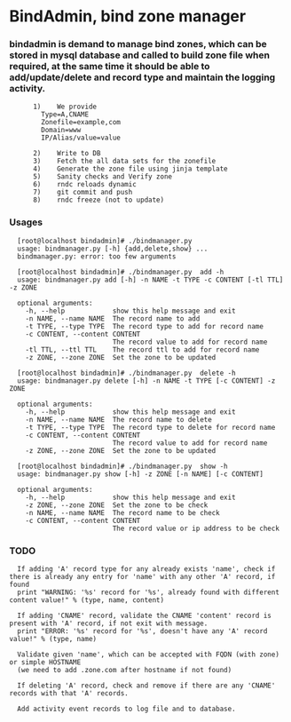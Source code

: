 # BindAdmin, bind zone manager

### bindadmin is demand to manage bind zones, which can be stored in mysql database and called to build zone file when required, at the same time it should be able to add/update/delete and record type and maintain the logging activity.

          1)    We provide
            Type=A,CNAME
            Zonefile=example,com
            Domain=www
            IP/Alias/value=value

          2)    Write to DB
          3)    Fetch the all data sets for the zonefile
          4)    Generate the zone file using jinja template
          5)    Sanity checks and Verify zone
          6)    rndc reloads dynamic
          7)    git commit and push
          8)    rndc freeze (not to update)


### Usages

      [root@localhost bindadmin]# ./bindmanager.py
      usage: bindmanager.py [-h] {add,delete,show} ...
      bindmanager.py: error: too few arguments

      [root@localhost bindadmin]# ./bindmanager.py  add -h
      usage: bindmanager.py add [-h] -n NAME -t TYPE -c CONTENT [-tl TTL] -z ZONE

      optional arguments:
        -h, --help            show this help message and exit
        -n NAME, --name NAME  The record name to add
        -t TYPE, --type TYPE  The record type to add for record name
        -c CONTENT, --content CONTENT
                              The record value to add for record name
        -tl TTL, --ttl TTL    The record ttl to add for record name
        -z ZONE, --zone ZONE  Set the zone to be updated

      [root@localhost bindadmin]# ./bindmanager.py  delete -h
      usage: bindmanager.py delete [-h] -n NAME -t TYPE [-c CONTENT] -z ZONE

      optional arguments:
        -h, --help            show this help message and exit
        -n NAME, --name NAME  The record name to delete
        -t TYPE, --type TYPE  The record type to delete for record name
        -c CONTENT, --content CONTENT
                              The record value to add for record name
        -z ZONE, --zone ZONE  Set the zone to be updated

      [root@localhost bindadmin]# ./bindmanager.py  show -h
      usage: bindmanager.py show [-h] -z ZONE [-n NAME] [-c CONTENT]

      optional arguments:
        -h, --help            show this help message and exit
        -z ZONE, --zone ZONE  Set the zone to be check
        -n NAME, --name NAME  The record name to be check
        -c CONTENT, --content CONTENT
                              The record value or ip address to be check


### TODO

      If adding 'A' record type for any already exists 'name', check if there is already any entry for 'name' with any other 'A' record, if found
      print "WARNING: '%s' record for '%s', already found with different content value!" % (type, name, content)

      If adding 'CNAME' record, validate the CNAME 'content' record is present with 'A' record, if not exit with message.
      print "ERROR: '%s' record for '%s', doesn't have any 'A' record value!" % (type, name)

      Validate given 'name', which can be accepted with FQDN (with zone) or simple HOSTNAME
      (we need to add .zone.com after hostname if not found)

      If deleting 'A' record, check and remove if there are any 'CNAME' records with that 'A' records.

      Add activity event records to log file and to database.
